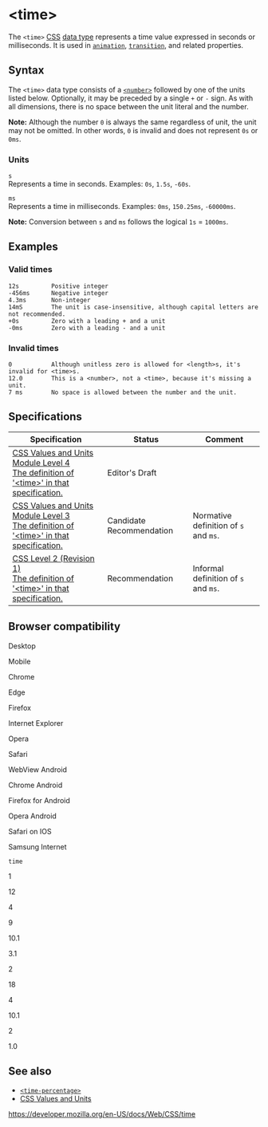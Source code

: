 # &lt;time&gt;

The `<time>` [CSS](https://developer.mozilla.org/en-US/docs/Web/CSS) [data type](css_types) represents a time value expressed in seconds or milliseconds. It is used in [`animation`](animation), [`transition`](transition), and related properties.

## Syntax

The `<time>` data type consists of a [`<number>`](number) followed by one of the units listed below. Optionally, it may be preceded by a single `+` or `-` sign. As with all dimensions, there is no space between the unit literal and the number.

**Note:** Although the number `0` is always the same regardless of unit, the unit may not be omitted. In other words, `0` is invalid and does not represent `0s` or `0ms`.

### Units

`s`  
Represents a time in seconds. Examples: `0s`, `1.5s`, `-60s`.

`ms`  
Represents a time in milliseconds. Examples: `0ms`, `150.25ms`, `-60000ms`.

**Note:** Conversion between `s` and `ms` follows the logical `1s` = `1000ms`.

## Examples

### Valid times

    12s         Positive integer
    -456ms      Negative integer
    4.3ms       Non-integer
    14mS        The unit is case-insensitive, although capital letters are not recommended.
    +0s         Zero with a leading + and a unit
    -0ms        Zero with a leading - and a unit

### Invalid times

    0           Although unitless zero is allowed for <length>s, it's invalid for <time>s.
    12.0        This is a <number>, not a <time>, because it's missing a unit.
    7 ms        No space is allowed between the number and the unit.

## Specifications

<table><thead><tr class="header"><th>Specification</th><th>Status</th><th>Comment</th></tr></thead><tbody><tr class="odd"><td><a href="https://drafts.csswg.org/css-values-4/#time">CSS Values and Units Module Level 4<br />
<span class="small">The definition of '&lt;time&gt;' in that specification.</span></a></td><td><span class="spec-ed">Editor's Draft</span></td><td></td></tr><tr class="even"><td><a href="https://drafts.csswg.org/css-values-3/#time">CSS Values and Units Module Level 3<br />
<span class="small">The definition of '&lt;time&gt;' in that specification.</span></a></td><td><span class="spec-cr">Candidate Recommendation</span></td><td>Normative definition of <code>s</code> and <code>ms</code>.</td></tr><tr class="odd"><td><a href="https://www.w3.org/TR/CSS2/aural.html#times">CSS Level 2 (Revision 1)<br />
<span class="small">The definition of '&lt;time&gt;' in that specification.</span></a></td><td><span class="spec-rec">Recommendation</span></td><td>Informal definition of <code>s</code> and <code>ms</code>.</td></tr></tbody></table>

## Browser compatibility

Desktop

Mobile

Chrome

Edge

Firefox

Internet Explorer

Opera

Safari

WebView Android

Chrome Android

Firefox for Android

Opera Android

Safari on IOS

Samsung Internet

`time`

1

12

4

9

10.1

3.1

2

18

4

10.1

2

1.0

## See also

- [`<time-percentage>`](time-percentage)
- [CSS Values and Units](css_values_and_units)

<a href="https://developer.mozilla.org/en-US/docs/Web/CSS/time" class="_attribution-link">https://developer.mozilla.org/en-US/docs/Web/CSS/time</a>
